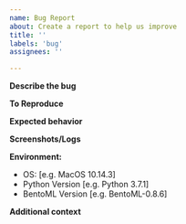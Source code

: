 ```yaml
---
name: Bug Report
about: Create a report to help us improve
title: ''
labels: 'bug'
assignees: ''

---
```


**Describe the bug**
<!--- A clear and concise description of what the bug is. -->


**To Reproduce**
<!--
Steps to reproduce the issue:
1. Go to '...'
2. Click on '....'
3. Scroll down to '....'
4. See error
-->

**Expected behavior**
<!--- A clear and concise description of what you expected to happen. -->

**Screenshots/Logs**
<!--- 
If applicable, add screenshots, logs or error outputs to help explain your problem.

To give us more information for diagnosing the issue, make sure to enable debug logging:

Enable via environment variable, e.g.:
```
$ git clone git@github.com:bentoml/BentoML.git && cd bentoml
$ BENTOML_DEBUG=TRUE python guides/quick-start/main.py
```

Or set debug logging in your Python code:
```python
from bentoml.configuration import set_debug_mode
set_debug_mode(True)
```

For BentoML CLI commands, simply add the `--verbose` flag, e.g.:
```bash
bentoml get IrisClassifier --verbose
```

-->


**Environment:**
 - OS: [e.g. MacOS 10.14.3]
 - Python Version [e.g. Python 3.7.1]
 - BentoML Version [e.g. BentoML-0.8.6]


**Additional context**
<!-- Add any other context about the problem here. e.g. links to related discussion. -->